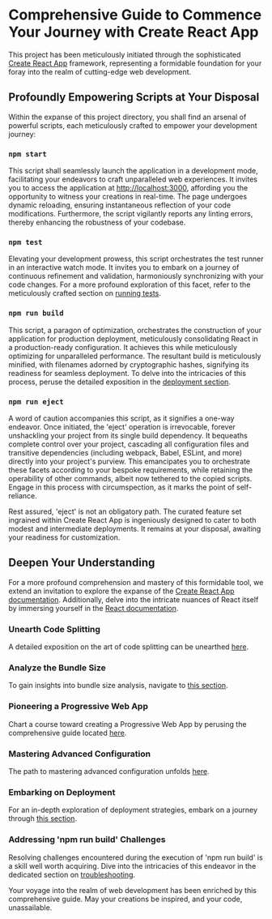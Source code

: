 # Comprehensive Guide to Commence Your Journey with Create React App

This project has been meticulously initiated through the sophisticated [Create React App](https://github.com/facebook/create-react-app) framework, representing a formidable foundation for your foray into the realm of cutting-edge web development.

## Profoundly Empowering Scripts at Your Disposal

Within the expanse of this project directory, you shall find an arsenal of powerful scripts, each meticulously crafted to empower your development journey:

### `npm start`

This script shall seamlessly launch the application in a development mode, facilitating your endeavors to craft unparalleled web experiences. It invites you to access the application at [http://localhost:3000](http://localhost:3000), affording you the opportunity to witness your creations in real-time. The page undergoes dynamic reloading, ensuring instantaneous reflection of your code modifications. Furthermore, the script vigilantly reports any linting errors, thereby enhancing the robustness of your codebase.

### `npm test`

Elevating your development prowess, this script orchestrates the test runner in an interactive watch mode. It invites you to embark on a journey of continuous refinement and validation, harmoniously synchronizing with your code changes. For a more profound exploration of this facet, refer to the meticulously crafted section on [running tests](https://facebook.github.io/create-react-app/docs/running-tests).

### `npm run build`

This script, a paragon of optimization, orchestrates the construction of your application for production deployment, meticulously consolidating React in a production-ready configuration. It achieves this while meticulously optimizing for unparalleled performance. The resultant build is meticulously minified, with filenames adorned by cryptographic hashes, signifying its readiness for seamless deployment. To delve into the intricacies of this process, peruse the detailed exposition in the [deployment section](https://facebook.github.io/create-react-app/docs/deployment).

### `npm run eject`

A word of caution accompanies this script, as it signifies a one-way endeavor. Once initiated, the 'eject' operation is irrevocable, forever unshackling your project from its single build dependency. It bequeaths complete control over your project, cascading all configuration files and transitive dependencies (including webpack, Babel, ESLint, and more) directly into your project's purview. This emancipates you to orchestrate these facets according to your bespoke requirements, while retaining the operability of other commands, albeit now tethered to the copied scripts. Engage in this process with circumspection, as it marks the point of self-reliance.

Rest assured, 'eject' is not an obligatory path. The curated feature set ingrained within Create React App is ingeniously designed to cater to both modest and intermediate deployments. It remains at your disposal, awaiting your readiness for customization.

## Deepen Your Understanding

For a more profound comprehension and mastery of this formidable tool, we extend an invitation to explore the expanse of the [Create React App documentation](https://facebook.github.io/create-react-app/docs/getting-started). Additionally, delve into the intricate nuances of React itself by immersing yourself in the [React documentation](https://reactjs.org/).

### Unearth Code Splitting

A detailed exposition on the art of code splitting can be unearthed [here](https://facebook.github.io/create-react-app/docs/code-splitting).

### Analyze the Bundle Size

To gain insights into bundle size analysis, navigate to [this section](https://facebook.github.io/create-react-app/docs/analyzing-the-bundle-size).

### Pioneering a Progressive Web App

Chart a course toward creating a Progressive Web App by perusing the comprehensive guide located [here](https://facebook.github.io/create-react-app/docs/making-a-progressive-web-app).

### Mastering Advanced Configuration

The path to mastering advanced configuration unfolds [here](https://facebook.github.io/create-react-app/docs/advanced-configuration).

### Embarking on Deployment

For an in-depth exploration of deployment strategies, embark on a journey through [this section](https://facebook.github.io/create-react-app/docs/deployment).

### Addressing 'npm run build' Challenges

Resolving challenges encountered during the execution of 'npm run build' is a skill well worth acquiring. Dive into the intricacies of this endeavor in the dedicated section on [troubleshooting](https://facebook.github.io/create-react-app/docs/troubleshooting#npm-run-build-fails-to-minify).

Your voyage into the realm of web development has been enriched by this comprehensive guide. May your creations be inspired, and your code, unassailable.
